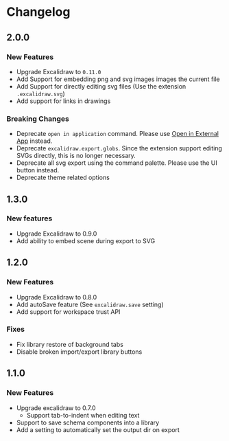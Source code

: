 # Changelog

## 2.0.0

### New Features

- Upgrade Excalidraw to `0.11.0`
- Add Support for embedding png and svg images images the current file
- Add Support for directly editing svg files (Use the extension `.excalidraw.svg`)
- Add support for links in drawings

### Breaking Changes

- Deprecate `open in application` command. Please use [Open in External App](https://marketplace.visualstudio.com/items?itemName=YuTengjing.open-in-external-app) instead.
- Deprecate `excalidraw.export.globs`. Since the extension support editing SVGs directly, this is no longer necessary.
- Deprecate all svg export using the command palette. Please use the UI button instead.
- Deprecate theme related options

## 1.3.0

### New features

- Upgrade Excalidraw to 0.9.0
- Add ability to embed scene during export to SVG

## 1.2.0

### New Features

- Upgrade Excalidraw to 0.8.0
- Add autoSave feature (See `excalidraw.save` setting)
- Add support for workspace trust API

### Fixes

- Fix library restore of background tabs
- Disable broken import/export library buttons

## 1.1.0

### New Features

- Upgrade excalidraw to 0.7.0
  - Support tab-to-indent when editing text
- Support to save schema components into a library
- Add a setting to automatically set the output dir on export
